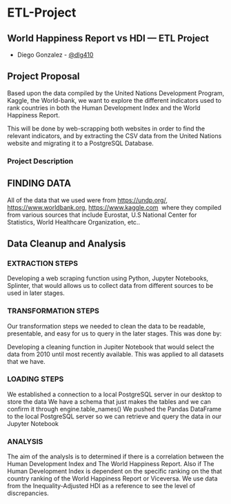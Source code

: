 # ETL-Project

## World Happiness Report vs HDI — ETL Project

* Diego Gonzalez - [@dlg410](https://github.com/dlg410)

## Project Proposal

Based upon the data compiled by the United Nations Development Program, Kaggle, the World-bank, we want to explore the
different indicators used to rank countries in both the Human Development Index and the World Happiness Report.

This will be done by web-scrapping both websites in order to find the relevant indicators, and by extracting the CSV data
from the United Nations website and migrating it to a PostgreSQL Database.

### Project Description


## FINDING DATA
All of the data that we used were from https://undp.org/, https://www.worldbank.org, https://www.kaggle.com  where they
compiled from various sources that include Eurostat, U.S National Center for Statistics, World Healthcare Organization, etc.. 

## Data Cleanup and Analysis

### EXTRACTION STEPS 
				
Developing a web scraping function using Python, Jupyter Notebooks, Splinter,  that would allows us to collect data from 
different sources to be used in later stages.
			
### TRANSFORMATION STEPS 

Our transformation steps we needed to clean the data to be readable, presentable, and easy for us to query in the later
stages. This was done by:

Developing a cleaning function in Jupiter Notebook that would select the data from 2010 until most recently available. This
was applied to all datasets that we have.

### LOADING STEPS

We established a connection to a local PostgreSQL server in our desktop to store the data
We have a schema that just makes the tables and we can confirm it through engine.table_names()
We pushed the Pandas DataFrame to the local PostgreSQL server so we can retrieve and query the data in our Jupyter Notebook
			

### ANALYSIS 
			
The aim of the analysIs is to determined if there is a correlation between the Human Development Index and The World
Happiness Report.
Also if The Human Development Index is dependent on the specific ranking on the that country ranking of the World Happiness
Report or Viceversa.
We use data from the Inequality-Adjusted HDI as a reference to see the level of discrepancies.